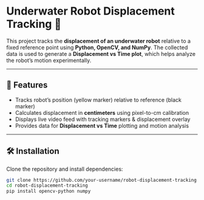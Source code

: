 # Underwater Robot Displacement Tracking 🚀  

This project tracks the **displacement of an underwater robot** relative to a fixed reference point using **Python, OpenCV, and NumPy**. The collected data is used to generate a **Displacement vs Time plot**, which helps analyze the robot’s motion experimentally.  

---

## 📌 Features  
- Tracks robot’s position (yellow marker) relative to reference (black marker)  
- Calculates displacement in **centimeters** using pixel-to-cm calibration  
- Displays live video feed with tracking markers & displacement overlay  
- Provides data for **Displacement vs Time** plotting and motion analysis  

---

## 🛠️ Installation  
Clone the repository and install dependencies:  

```bash
git clone https://github.com/your-username/robot-displacement-tracking.git
cd robot-displacement-tracking
pip install opencv-python numpy
